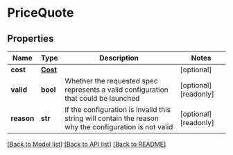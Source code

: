 # PriceQuote

## Properties
Name | Type | Description | Notes
------------ | ------------- | ------------- | -------------
**cost** | [**Cost**](Cost.md) |  | [optional] 
**valid** | **bool** | Whether the requested spec represents a valid configuration that could be launched | [optional] [readonly] 
**reason** | **str** | If the configuration is invalid this string will contain the reason why the configuration is not valid | [optional] [readonly] 

[[Back to Model list]](../README.md#documentation-for-models) [[Back to API list]](../README.md#documentation-for-api-endpoints) [[Back to README]](../README.md)


